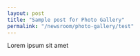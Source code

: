 ```yaml
---
layout: post
title: "Sample post for Photo Gallery"
permalink: "/newsroom/photo-gallery/test"
---
```

Lorem ipsum sit amet

